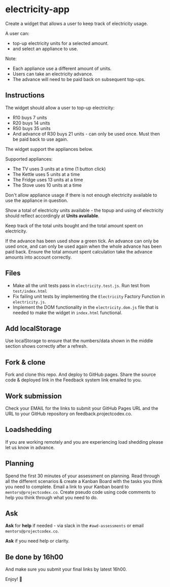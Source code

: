 # electricity-app

Create a widget that allows a user to keep track of electricity usage.

A user can:

* top-up electricity units for a selected amount. 
* and select an appliance to use. 

Note:

* Each appliance use a different amount of units. 
* Users can take an electricity advance. 
* The advance will need to be paid back on subsequent top-ups.

## Instructions

The widget should allow a user to top-up electricity:

* R10 buys 7 units
* R20 buys 14 units
* R50 buys 35 units
* And advance of R30 buys 21 units - can only be used once. Must then be paid back to use again.
    
The widget support the appliances below.

Supported appliances:

* The TV uses 3 units at a time (1 button click)
* The Kettle uses 5 units at a time
* The Fridge uses  13 units at a time
* The Stove uses 10 units at a time

Don't allow appliance usage if there is not enough electricity available to use the appliance in question.

Show a total of electricity units available - the topup and using of electricity should reflect accordingly at **Units available**. 

Keep track of the total units bought and the total amount spent on electricity.

If the advance has been used show a green tick. An advance can only be used once, and can only be used again when the whole advance has been paid back. Ensure the total amount spent calculation take the advance amounts into account correctly.

## Files 

* Make all the unit tests pass in `electricity.test.js`. Run test from `test/index.html`
* Fix failing unit tests by implementing the `Electricity` Factory Function in `electricity.js`. 
* Implement the DOM functionality in the `electricity.dom.js` file that is needed to make the widget in `index.html` functional.

## Add localStorage

Use localStorage to ensure that the numbers/data shown in the middle section shows correctly after a refresh. 

## Fork & clone 

Fork and clone this repo. And deploy to GitHub pages.
Share the source code & deployed link in the Feedback system link emailed to you.

## Work submission 

Check your EMAIL for the links to submit your GitHub Pages URL and the URL to your GitHub repository on feedback.projectcodex.co. 

## Loadshedding

If you are working remotely and you are experiencing load shedding please let us know in advance. 

## Planning

Spend the first 30 minutes of your assessment on planning. Read through all the different scenarios & create a Kanban Board with the tasks you think you need to complete. Email a link to your Kanban board to `mentors@projectcodex.co`. Create pseudo code using code comments to help you think through what you need to do. 

## Ask

**Ask** for **help** if needed - via slack in the `#awd-assessments` or email `mentors@projectcodex.co`.

**Ask** if you need help or clarity. 

## Be done by 16h00

And make sure you submit your final links by latest 16h00.

Enjoy! :tada:
